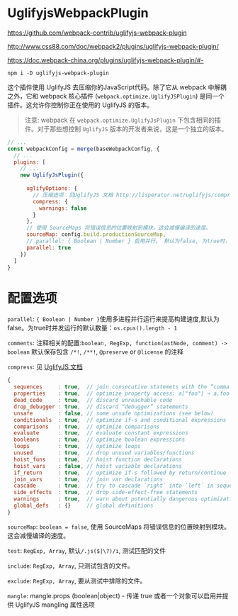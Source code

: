 UglifyjsWebpackPlugin
========

https://github.com/webpack-contrib/uglifyjs-webpack-plugin

http://www.css88.com/doc/webpack2/plugins/uglifyjs-webpack-plugin/

https://doc.webpack-china.org/plugins/uglifyjs-webpack-plugin/#-


`npm i -D uglifyjs-webpack-plugin`

这个插件使用 UglifyJS 去压缩你的JavaScript代码。除了它从 webpack 中解耦之外，它和 webpack 核心插件 (`webpack.optimize.UglifyJSPlugin`) 是同一个插件。这允许你控制你正在使用的 UglifyJS 的版本。

> 注意: webpack 在 `webpack.optimize.UglifyJsPlugin` 下包含相同的插件。对于那些想控制 `UglifyJS` 版本的开发者来说，这是一个独立的版本。


``` js
// ...
const webpackConfig = merge(baseWebpackConfig, {
  // ...
  plugins: [
    // ...
    new UglifyJsPlugin({
      
      uglifyOptions: {
        // 压缩选项：见UglifyJS 文档 http://lisperator.net/uglifyjs/compress
        compress: {
          warnings: false
        }
      },
      // 使用 SourceMaps 将错误信息的位置映射到模块。这会减慢编译的速度。
      sourceMap: config.build.productionSourceMap,
      // parallel: { Boolean | Number } 启用并行。 默认为false, 为true时，并发运行的默认数量：os.cpus().length - 1。
      parallel: true
    })
  ]
}
```

# 配置选项

`parallel`: `{ Boolean | Number }`使用多进程并行运行来提高构建速度,默认为false。为true时并发运行的默认数量：`os.cpus().length - 1`


`comments`: 注释相关的配置:`boolean, RegExp, function(astNode, comment) -> boolean`  默认保存包含 `/*!`, `/**!`, `@preserve` or `@license` 的注释

`compress`: 见 [UglifyJS 文档](http://lisperator.net/uglifyjs/compress)

``` js
{
  sequences     : true,  // join consecutive statemets with the “comma operator”
  properties    : true,  // optimize property access: a["foo"] → a.foo
  dead_code     : true,  // discard unreachable code
  drop_debugger : true,  // discard “debugger” statements
  unsafe        : false, // some unsafe optimizations (see below)
  conditionals  : true,  // optimize if-s and conditional expressions
  comparisons   : true,  // optimize comparisons
  evaluate      : true,  // evaluate constant expressions
  booleans      : true,  // optimize boolean expressions
  loops         : true,  // optimize loops
  unused        : true,  // drop unused variables/functions
  hoist_funs    : true,  // hoist function declarations
  hoist_vars    : false, // hoist variable declarations
  if_return     : true,  // optimize if-s followed by return/continue
  join_vars     : true,  // join var declarations
  cascade       : true,  // try to cascade `right` into `left` in sequences
  side_effects  : true,  // drop side-effect-free statements
  warnings      : true,  // warn about potentially dangerous optimizations/code
  global_defs   : {}     // global definitions
}
```

`sourceMap`: `boolean = false`, 使用 SourceMaps 将错误信息的位置映射到模块。这会减慢编译的速度。

`test`: `RegExp, Array`, 默认`/.js($|\?)/i`, 测试匹配的文件

`include`: `RegExp, Array`, 只测试包含的文件。

`exclude`: `RegExp, Array`, 要从测试中排除的文件。

`mangle`: mangle.props (boolean|object) - 传递 true 或者一个对象可以启用并提供 UglifyJS mangling 属性选项 